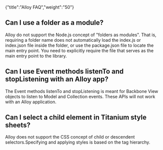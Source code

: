 {"title":"Alloy FAQ","weight":"50"}

## Can I use a folder as a module?

Alloy do not support the Node.js concept of "folders as modules". That is, requiring a folder name does not automatically load the index.js or index.json file inside the folder, or use the package.json file to locate the main entry point. You need to explicitly require the file that serves as the main entry point to the library.

## Can I use Event methods listenTo and stopListening with an Alloy app?

The Event methods listenTo and stopListening is meant for Backbone View objects to listen to Model and Collection events. These APIs will not work with an Alloy application.

## Can I select a child element in Titanium style sheets?

Alloy does not support the CSS concept of child or descendent selectors.Specifying and applying styles is based on the tag hierarchy.
